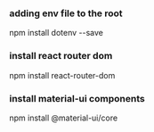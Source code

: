 ### adding env file to the root
npm install dotenv --save

### install react router dom
npm install react-router-dom

### install material-ui components
npm install @material-ui/core
